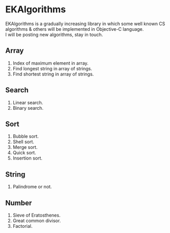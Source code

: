 EKAlgorithms
============

EKAlgorithms is a gradually increasing library in which some well known CS algorithms & others will be implemented in Objective-C language.  
I will be posting new algorithms, stay in touch.

Array
----- 
1. Index of maximum element in array. 
2. Find longest string in array of strings. 
3. Find shortest string in array of strings.

Search
------ 
1. Linear search.
2. Binary search.

Sort
----
1. Bubble sort.
2. Shell sort.
3. Merge sort.  
4. Quick sort.  
5. Insertion sort.

String
------
1. Palindrome or not.

Number
-------
1. Sieve of Eratosthenes.
2. Great common divisor.
3. Factorial.
